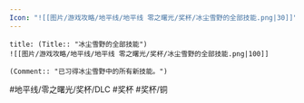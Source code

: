 ```yaml
---
Icon: "![[图片/游戏攻略/地平线/地平线 零之曙光/奖杯/冰尘雪野的全部技能.png|30]]"
---
```

```ad-common-bronze-trophy
title: (Title:: "冰尘雪野的全部技能")
![[图片/游戏攻略/地平线/地平线 零之曙光/奖杯/冰尘雪野的全部技能.png|100]]

(Comment:: "已习得冰尘雪野中的所有新技能。")
```

#地平线/零之曙光/奖杯/DLC #奖杯 #奖杯/铜
